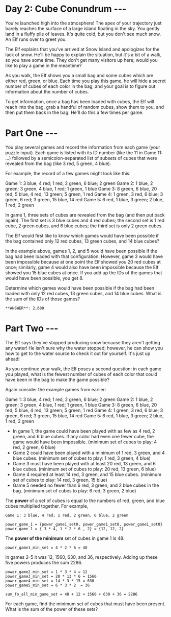 # Day 2: Cube Conundrum ---

You're launched high into the atmosphere! The apex of your trajectory just barely reaches the surface of a large island floating in the sky. You gently land in a fluffy pile of leaves. It's quite cold, but you don't see much snow. An Elf runs over to greet you.

The Elf explains that you've arrived at Snow Island and apologizes for the lack of snow. He'll be happy to explain the situation, but it's a bit of a walk, so you have some time. They don't get many visitors up here; would you like to play a game in the meantime?

As you walk, the Elf shows you a small bag and some cubes which are either red, green, or blue. Each time you play this game, he will hide a secret number of cubes of each color in the bag, and your goal is to figure out information about the number of cubes.

To get information, once a bag has been loaded with cubes, the Elf will reach into the bag, grab a handful of random cubes, show them to you, and then put them back in the bag. He'll do this a few times per game.


# Part One ---
You play several games and record the information from each game (your puzzle input). Each game is listed with its ID number (like the 11 in Game 11: ...) followed by a semicolon-separated list of subsets of cubes that were revealed from the bag (like 3 red, 5 green, 4 blue).

For example, the record of a few games might look like this:

Game 1: 3 blue, 4 red; 1 red, 2 green, 6 blue; 2 green
Game 2: 1 blue, 2 green; 3 green, 4 blue, 1 red; 1 green, 1 blue
Game 3: 8 green, 6 blue, 20 red; 5 blue, 4 red, 13 green; 5 green, 1 red
Game 4: 1 green, 3 red, 6 blue; 3 green, 6 red; 3 green, 15 blue, 14 red
Game 5: 6 red, 1 blue, 3 green; 2 blue, 1 red, 2 green

In game 1, three sets of cubes are revealed from the bag (and then put back again). The first set is 3 blue cubes and 4 red cubes; the second set is 1 red cube, 2 green cubes, and 6 blue cubes; the third set is only 2 green cubes.

The Elf would first like to know which games would have been possible if the bag contained only 12 red cubes, 13 green cubes, and 14 blue cubes?

In the example above, games 1, 2, and 5 would have been possible if the bag had been loaded with that configuration. However, game 3 would have been impossible because at one point the Elf showed you 20 red cubes at once; similarly, game 4 would also have been impossible because the Elf showed you 15 blue cubes at once. If you add up the IDs of the games that would have been possible, you get 8.

Determine which games would have been possible if the bag had been loaded with only 12 red cubes, 13 green cubes, and 14 blue cubes. What is the sum of the IDs of those games?

`**ANSWER**: 2,600`

# Part Two ---

The Elf says they've stopped producing snow because they aren't getting any water! He isn't sure why the water stopped; however, he can show you how to get to the water source to check it out for yourself. It's just up ahead!

As you continue your walk, the Elf poses a second question: in each game you played, what is the fewest number of cubes of each color that could have been in the bag to make the game possible?

Again consider the example games from earlier:

Game 1: 3 blue, 4 red; 1 red, 2 green, 6 blue; 2 green
Game 2: 1 blue, 2 green; 3 green, 4 blue, 1 red; 1 green, 1 blue
Game 3: 8 green, 6 blue, 20 red; 5 blue, 4 red, 13 green; 5 green, 1 red
Game 4: 1 green, 3 red, 6 blue; 3 green, 6 red; 3 green, 15 blue, 14 red
Game 5: 6 red, 1 blue, 3 green; 2 blue, 1 red, 2 green

- In game 1, the game could have been played with as few as 4 red, 2 green, and 6 blue cubes. If any color had even one fewer cube, the game would have been impossible.
(minimum set of cubes to play: 4 red, 2 green, 6 blue)
- Game 2 could have been played with a minimum of 1 red, 3 green, and 4 blue cubes.
(minimum set of cubes to play: 1 red, 3 green, 4 blue)
- Game 3 must have been played with at least 20 red, 13 green, and 6 blue cubes.
(minimum set of cubes to play: 20 red, 13 green, 6 blue)
- Game 4 required at least 14 red, 3 green, and 15 blue cubes.
(minimum set of cubes to play: 14 red, 3 green, 15 blue)
- Game 5 needed no fewer than 6 red, 3 green, and 2 blue cubes in the bag.
(minimum set of cubes to play: 6 red, 3 green, 2 blue)

The **power** of a set of cubes is equal to the numbers of red, green, and blue cubes multiplied together. 
For example,

```
Game 1: 3 blue, 4 red; 1 red, 2 green, 6 blue; 2 green

power_game_1 = {power_game1_set0, power_game1_set0, power_game1_set0}
power_game_1 = { 3 * 4, 1 * 2 * 6 , 2} = {12, 12, 2}
```

The **power of the minimum** set of cubes in game 1 is 48. 

```
power_game1_min_set = 4 * 2 * 6 = 48
```

In games 2-5 it was 12, 1560, 630, and 36, respectively. Adding up these five powers produces the sum 2286.

```
power_game2_min_set = 1 * 3 * 4 = 12
power_game3_min_set = 20 * 13 * 6 = 1560
power_game4_min_set = 14 * 3 * 15 = 630
power_game5_min_set = 6 * 3 * 2  = 36
```

```
sum_fo_all_min_game_set = 48 + 12 + 1560 + 630 + 36 = 2286
```
For each game, find the minimum set of cubes that must have been present. What is the sum of the power of these sets?
